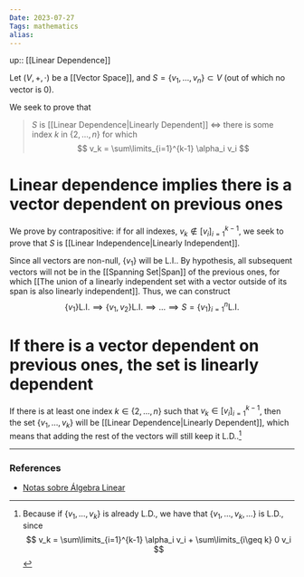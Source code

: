 ```yaml
---
Date: 2023-07-27
Tags: mathematics
alias: 
---
```

up:: [[Linear Dependence]]

Let $(V, +, \cdot)$ be a [[Vector Space]], and $S = \{v_1, \dots, v_n\} \subset V$ (out of which no vector is $0$). 

We seek to prove that 
> $S$ is [[Linear Dependence|Linearly Dependent]] $\iff$ there is some index $k$ in $\{2, \dots, n\}$ for which 
>$$
>v_k = \sum\limits_{i=1}^{k-1} \alpha_i v_i
>$$

# Linear dependence implies there is a vector dependent on previous ones
We prove by contrapositive: if for all indexes, $v_k \notin [v_i]_{i=1}^{k-1}$, we seek to prove that $S$ is [[Linear Independence|Linearly Independent]].

Since all vectors are non-null, $\{v_1\}$ will be L.I.. By hypothesis, all subsequent vectors will not be in the [[Spanning Set|Span]] of the previous ones, for which [[The union of a linearly independent set with a vector outside of its span is also linearly independent]]. Thus, we can construct
$$
\{v_1\} \mathrm{L.I.} \implies \{v_1, v_2\} \mathrm{L.I.} \implies \dots \implies S = \{v_1\}_{i=1}^n \mathrm{L.I.}
$$

# If there is a vector dependent on previous ones, the set is linearly dependent
If there is at least one index $k \in \{2, \dots, n\}$ such that $v_k \in [v_i]_{i=1}^{k-1}$, then the set $\{v_1, \dots, v_k\}$ will be [[Linear Dependence|Linearly Dependent]], which means that adding the rest of the vectors will still keep it L.D..[^1]

---
### References
- [Notas sobre Álgebra Linear](https://nicholasvoltani.github.io/2021-12-27-notas-alglin/)

[^1]: Because if $\{v_1, \dots, v_k\}$ is already L.D., we have that $\{v_1, \dots, v_k, \dots\}$ is L.D., since $$
v_k = \sum\limits_{i=1}^{k-1} \alpha_i v_i + \sum\limits_{i\geq k} 0 v_i
$$ 
